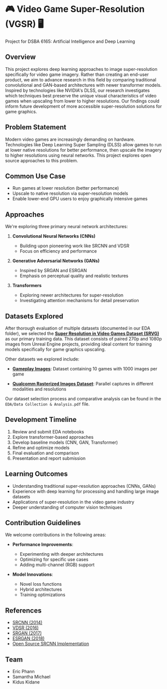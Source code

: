 # 🎮 Video Game Super-Resolution (VGSR) 🖥️
Project for DSBA 6165: Artificial Intelligence and Deep Learning

## Overview

This project explores deep learning approaches to image super-resolution specifically for video game imagery. Rather than creating an end-user product, we aim to advance research in this field by comparing traditional convolutional and GAN-based architectures with newer transformer models. Inspired by technologies like NVIDIA's DLSS, our research investigates which techniques best preserve the unique visual characteristics of video games when upscaling from lower to higher resolutions. Our findings could inform future development of more accessible super-resolution solutions for game graphics.

## Problem Statement

Modern video games are increasingly demanding on hardware. Technologies like Deep Learning Super Sampling (DLSS) allow games to run at lower native resolutions for better performance, then upscale the imagery to higher resolutions using neural networks. This project explores open source approaches to this problem.

## Common Use Case

- Run games at lower resolution (better performance)
- Upscale to native resolution via super-resolution models
- Enable lower-end GPU users to enjoy graphically intensive games

## Approaches

We're exploring three primary neural network architectures:

1. **Convolutional Neural Networks (CNNs)**
   - Building upon pioneering work like SRCNN and VDSR
   - Focus on efficiency and performance

2. **Generative Adversarial Networks (GANs)**
   - Inspired by SRGAN and ESRGAN
   - Emphasis on perceptual quality and realistic textures

3. **Transformers**
   - Exploring newer architectures for super-resolution
   - Investigating attention mechanisms for detail preservation

## Datasets Explored

After thorough evaluation of multiple datasets (documented in our EDA folder), we selected the [**Super Resolution in Video Games Dataset (SRVG)**](https://www.kaggle.com/competitions/super-resolution-in-video-games/data) as our primary training data. This dataset consists of paired 270p and 1080p images from Unreal Engine projects, providing ideal content for training models specifically for game graphics upscaling.

Other datasets we explored include:

- [**Gameplay Images**](https://www.kaggle.com/datasets/aditmagotra/gameplay-images): Dataset containing 10 games with 1000 images per game

- [**Qualcomm Rasterized Images Dataset**](https://www.qualcomm.com/developer/software/qualcomm-rasterized-images-dataset): Parallel captures in different modalities and resolutions
   
Our dataset selection process and comparative analysis can be found in the `EDA/Data Collection & Analysis.pdf` file.

## Development Timeline

1. Review and submit EDA notebooks
2. Explore transformer-based approaches
3. Develop baseline models (CNN, GAN, Transformer)
4. Refine and optimize models
5. Final evaluation and comparison
6. Presentation and report submission

## Learning Outcomes

- Understanding traditional super-resolution approaches (CNNs, GANs)
- Experience with deep learning for processing and handling large image datasets
- Applications of super-resolution in the video game industry
- Deeper understanding of computer vision techniques

## Contribution Guidelines

We welcome contributions in the following areas:

- **Performance Improvements**:
  - Experimenting with deeper architectures
  - Optimizing for specific use cases
  - Adding multi-channel (RGB) support

- **Model Innovations**:
  - Novel loss functions
  - Hybrid architectures
  - Training optimizations

## References

- [SRCNN (2014)](https://arxiv.org/abs/1501.00092)
- [VDSR (2016)](https://arxiv.org/abs/1511.04587)
- [SRGAN (2017)](https://arxiv.org/abs/1609.04802)
- [ESRGAN (2018)](https://arxiv.org/abs/1809.00219)
- [Open Source SRCNN Implementation](https://github.com/yjn870/SRCNN-pytorch)

## Team

- Eric Phann
- Samantha Michael
- Kidus Kidane
